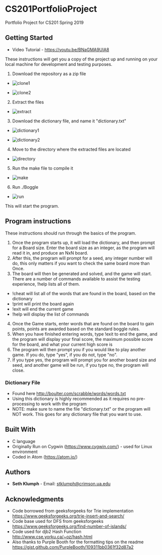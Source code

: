 # CS201PortfolioProject
Portfolio Project for CS201 Spring 2019

## Getting Started
* Video Tutorial - https://youtu.be/BNaGMA9UlA8

These instructions will get you a copy of the project up and running on your local machine for development and testing purposes.
1. Download the repository as a zip file

  * ![clone1](https://i.imgur.com/7XB5Ua9.png)  

  * ![clone2](https://imgur.com/2BRfmF1)  

2. Extract the files

  * ![extract](https://imgur.com/meux86N)  

3. Download the dictionary file, and name it "dictionary.txt"

  * ![dictionary1](https://imgur.com/9MGNY4b)  

  * ![dictionary2](https://imgur.com/qQVC60r)  
4. Move to the directory where the extracted files are located

  * ![directory](https://imgur.com/X4hgMg8)  

5. Run the make file to compile it

  * ![make](https://imgur.com/jaYaBEk)  

6. Run ./Boggle

  * ![run](https://imgur.com/6WTD6cV)  

This will start the program.

## Program instructions

These instructions should run through the basics of the program.
1. Once the program starts up, it will load the dictionary, and then prompt for a Board size. Enter the board size as an integer, as the program will read it in, and produce an NxN board.
2. After this, the program will prompt for a seed, any integer number will do, this only matters if you want to check the same board more than Once.
3. The board will then be generated and solved, and the game will start. There are a number of commands available to assist the testing experience, !help lists all of them.
  * !cheat will list all of the words that are found in the board, based on the dictionary
  * !print will print the board again
  * !exit will end the current game
  * !help will display the list of commands
4. Once the Game starts, enter words that are found on the board to gain points, points are awarded based on the standard boggle rules.
5. When you have finished entering words, type !exit to end the game, and the program will display your final score, the maximum possible score for the board, and what your current high score is
6. The program will then prompt you if you would like to play another game. If you do, type "yes", if you do not, type "no".
7. If you type yes, the program will prompt you for another board size and seed, and another game will be run, if you type no, the program will close.



### Dictionary File

* Found here http://boulter.com/scrabble/words/words.txt
* Using this dictionary is highly recommended as it requires no pre-processing to work with the program
* NOTE: make sure to name the file "dictionary.txt" or the program will NOT work. This goes for any dictionary file that you want to use.

## Built With

* C language
* Originally Run on Cygwin (https://www.cygwin.com/) - used for Linux environment
* Coded in Atom (https://atom.io/)


## Authors

* **Seth Klumph** - Email: stklumph@crimson.ua.edu


## Acknowledgments

* Code borrowed from geeksforgeeks for Trie implementation https://www.geeksforgeeks.org/trie-insert-and-search/
* Code base used for DFS from geeksforgeeks https://www.geeksforgeeks.org/find-number-of-islands/
* Code used for djb2 Hash Function http://www.cse.yorku.ca/~oz/hash.html
* Also thanks to Purple Booth for the formatting tips on the readme https://gist.github.com/PurpleBooth/109311bb0361f32d87a2
